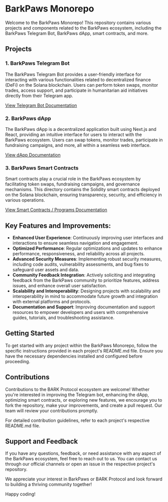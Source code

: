 # BarkPaws Monorepo

Welcome to the BarkPaws Monorepo! This repository contains various projects and components related to the BarkPaws ecosystem, including the BarkPaws Telegram Bot, BarkPaws dApp, smart contracts, and more.

## Projects

### 1. BarkPaws Telegram Bot

The BarkPaws Telegram Bot provides a user-friendly interface for interacting with various functionalities related to decentralized finance (DeFi) on the Solana blockchain. Users can perform token swaps, monitor trades, access support, and participate in humanitarian aid initiatives directly from their Telegram app.

[View Telegram Bot Documentation](./telegram-bot/README.md)

### 2. BarkPaws dApp

The BarkPaws dApp is a decentralized application built using Next.js and React, providing an intuitive interface for users to interact with the BarkPaws ecosystem. Users can swap tokens, monitor trades, participate in fundraising campaigns, and more, all within a seamless web interface.

[View dApp Documentation](./dapp/README.md)

### 3. BarkPaws Smart Contracts

Smart contracts play a crucial role in the BarkPaws ecosystem by facilitating token swaps, fundraising campaigns, and governance mechanisms. This directory contains the Solidity smart contracts deployed on the Solana blockchain, ensuring transparency, security, and efficiency in various operations.

[View Smart Contracts / Programs Documentation](./smart-contracts/README.md)

## Key Features and Improvements:

- **Enhanced User Experience**: Continuously improving user interfaces and interactions to ensure seamless navigation and engagement.
- **Optimized Performance**: Regular optimizations and updates to enhance performance, responsiveness, and reliability across all projects.
- **Advanced Security Measures**: Implementing robust security measures, including code audits, vulnerability assessments, and bug fixes to safeguard user assets and data.
- **Community Feedback Integration**: Actively soliciting and integrating feedback from the BarkPaws community to prioritize features, address issues, and enhance overall user satisfaction.
- **Scalability and Interoperability**: Designing projects with scalability and interoperability in mind to accommodate future growth and integration with external platforms and protocols.
- **Documentation and Support**: Improving documentation and support resources to empower developers and users with comprehensive guides, tutorials, and troubleshooting assistance.

## Getting Started

To get started with any project within the BarkPaws Monorepo, follow the specific instructions provided in each project's README.md file. Ensure you have the necessary dependencies installed and configured before proceeding.

## Contributions

Contributions to the BARK Protocol ecosystem are welcome! Whether you're interested in improving the Telegram bot, enhancing the dApp, optimizing smart contracts, or exploring new features, we encourage you to fork the repository, make your improvements, and create a pull request. Our team will review your contributions promptly.

For detailed contribution guidelines, refer to each project's respective README.md file.

## Support and Feedback

If you have any questions, feedback, or need assistance with any aspect of the BarkPaws ecosystem, feel free to reach out to us. You can contact us through our official channels or open an issue in the respective project's repository.

We appreciate your interest in BarkPaws or BARK Protocol and look forward to building a thriving community together!

Happy coding!
